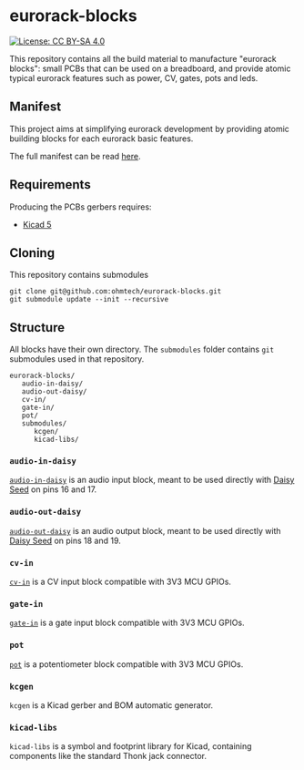 # eurorack-blocks

[![License: CC BY-SA 4.0](https://licensebuttons.net/l/by-sa/4.0/80x15.png)](https://creativecommons.org/licenses/by-sa/4.0/)

This repository contains all the build material to manufacture "eurorack blocks": small PCBs
that can be used on a breadboard, and provide atomic typical eurorack features such
as power, CV, gates, pots and leds.


## Manifest

This project aims at simplifying eurorack development by providing atomic building blocks
for each eurorack basic features.

The full manifest can be read [here](manifest.md).


## Requirements

Producing the PCBs gerbers requires:

- [Kicad 5](http://kicad-pcb.org/download/)


## Cloning

This repository contains submodules

    git clone git@github.com:ohmtech/eurorack-blocks.git
    git submodule update --init --recursive


## Structure

All blocks have their own directory. The `submodules` folder contains `git` submodules
used in that repository.

```
eurorack-blocks/
   audio-in-daisy/
   audio-out-daisy/
   cv-in/
   gate-in/
   pot/
   submodules/
      kcgen/
      kicad-libs/
```

### `audio-in-daisy`

[`audio-in-daisy`](./audio-in-daisy/) is an audio input block, meant to be used directly with [Daisy Seed](https://www.electro-smith.com/daisy/daisy) on pins 16 and 17.

### `audio-out-daisy`

[`audio-out-daisy`](./audio-out-daisy/) is an audio output block, meant to be used directly with [Daisy Seed](https://www.electro-smith.com/daisy/daisy) on pins 18 and 19.

### `cv-in`

[`cv-in`](./cv-in/) is a CV input block compatible with 3V3 MCU GPIOs.

### `gate-in`

[`gate-in`](./gate-in/) is a gate input block compatible with 3V3 MCU GPIOs.

### `pot`

[`pot`](./pot/) is a potentiometer block compatible with 3V3 MCU GPIOs.

### `kcgen`

`kcgen` is a Kicad gerber and BOM automatic generator.

### `kicad-libs`

`kicad-libs` is a symbol and footprint library for Kicad, containing components like
the standard Thonk jack connector.
